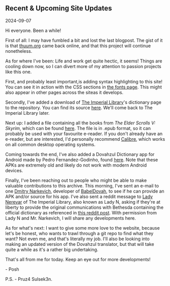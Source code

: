 ## Recent &amp; Upcoming Site Updates 
<span class="text-secondary">2024-09-07</span>

Hi everyone. Been a while!

First of all: I may have fumbled a bit and lost the last blogpost. The gist of it is that [thuum.org](https://thuum.org) came back online, and that this project will continue nonetheless.

As for where I've been: Life and work get quite hectic, it seems! Things are cooling down now, so I can divert more of my attention to passion projects like this one.

First, and probably least important,is adding syntax highlighting to this site! You can see it in action with the CSS sections in [the fonts page](./fonts.html). This might also appear in other pages across the siteas it develops.

Secondly, I've added a download of [The Imperial Library](https://www.imperial-library.info/)'s dictionary page to the repository. You can find its source [here](https://github.com/posh-crouton/dovahzul-archive/tree/main/dictionaries/html/ImperialLibrary). We'll come back to The Imperial Library later.

Next up: I added a file containing all the books from *The Elder Scrolls V: Skyrim*, which can be found [here](https://github.com/posh-crouton/dovahzul-archive/tree/main/books). The file is in .epub format, so it can probably be used with your favourite e-reader. If you don't already have an e-reader, but are interested, I'd personally recommend [Calibre](https://calibre-ebook.com/), which works on all common desktop operating systems.

Coming towards the end, I've also added a Dovahzul Dictionary app for Android made by Pedro Fernandez-Godinho, found [here](https://github.com/posh-crouton/dovahzul-archive/tree/main/apps/net.fernandezgodinho.pedro.dovahzuldictionary). Note that these APKs are extremely old and likely do not work with modern Android devices.

Finally, I've been reaching out to people who might be able to make valuable contributions to this archive. This morning, I've sent an e-mail to one [Dmitry Narkevich](https://dmitry.lol/), developer of [BabelDovah](https://github.com/posh-crouton/dovahzul-archive/blob/main/apps/BabelDovah/Index.md), to see if he can provide an APK and/or source for his app. I've also sent a reddit message to [Lady Nerevar](https://ladynerevar.com/) of The Imperial Library, also known as Lady N, asking if they're at liberty to provide the original communications with Bethesda containing the official dictionary as referenced in [this reddit post](https://www.reddit.com/r/teslore/comments/qrtriy/official_dragon_dictionary/). With permission from Lady N and Mr. Narkevich, I will share any developments here.

As for what's next: I want to give some more love to the website, because let's be honest, who wants to trawl through a git repo to find what they want? Not even me, and that's literally my job. I'll also be looking into making an updated version of the Dovahzul translator, but that will take quite a while as it's a rather big undertaking.

That's all from me for today. Keep an eye out for more developments!

\- Posh

P.S. - <span class="dragon-alphabet">Pruz4 Sulsek3n.</span>
